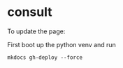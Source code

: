 # consult


To update the page:

First boot up the python venv and run
```
mkdocs gh-deploy --force
```